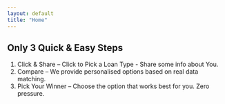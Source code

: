 ```yaml
---
layout: default
title: "Home"
---
```


<!-- Paste your entire `home.html` body content below -->

<section class="banner ...">
  <!-- Banner content from your home.html -->
</section>

<section>
  <h2>Only 3 Quick & Easy Steps</h2>
  <ol>
    <li>Click & Share – Click to Pick a Loan Type - Share some info about You.</li>
    <li>Compare – We provide personalised options based on real data matching.</li>
    <li>Pick Your Winner – Choose the option that works best for you. Zero pressure.</li>
  </ol>
</section>

<!-- include any other content you have in your home.html here,
     but only the inside of <body> tag, no <html>, <head> or <body> -->
